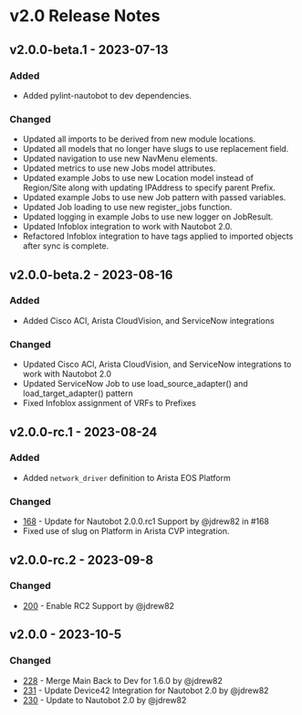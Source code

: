 
# v2.0 Release Notes

## v2.0.0-beta.1 - 2023-07-13

### Added

- Added pylint-nautobot to dev dependencies.

### Changed

- Updated all imports to be derived from new module locations.
- Updated all models that no longer have slugs to use replacement field.
- Updated navigation to use new NavMenu elements.
- Updated metrics to use new Jobs model attributes.
- Updated example Jobs to use new Location model instead of Region/Site along with updating IPAddress to specify parent Prefix.
- Updated example Jobs to use new Job pattern with passed variables.
- Updated Job loading to use new register_jobs function.
- Updated logging in example Jobs to use new logger on JobResult.
- Updated Infoblox integration to work with Nautobot 2.0.
- Refactored Infoblox integration to have tags applied to imported objects after sync is complete.


## v2.0.0-beta.2 - 2023-08-16

### Added

- Added Cisco ACI, Arista CloudVision, and ServiceNow integrations

### Changed

- Updated Cisco ACI, Arista CloudVision, and ServiceNow integrations to work with Nautobot 2.0
- Updated ServiceNow Job to use load_source_adapter() and load_target_adapter() pattern
- Fixed Infoblox assignment of VRFs to Prefixes

## v2.0.0-rc.1 - 2023-08-24

### Added

- Added `network_driver` definition to Arista EOS Platform

### Changed

- [168](https://github.com/nautobot/nautobot-plugin-ssot/pull/168) - Update for Nautobot 2.0.0.rc1 Support by @jdrew82 in #168
- Fixed use of slug on Platform in Arista CVP integration.

## v2.0.0-rc.2 - 2023-09-8

### Changed

- [200](https://github.com/nautobot/nautobot-plugin-ssot/pull/200) - Enable RC2 Support by @jdrew82

## v2.0.0 - 2023-10-5

### Changed


- [228](https://github.com/nautobot/nautobot-plugin-ssot/pull/228) - Merge Main Back to Dev for 1.6.0 by @jdrew82
- [231](https://github.com/nautobot/nautobot-plugin-ssot/pull/231) - Update Device42 Integration for Nautobot 2.0 by @jdrew82
- [230](https://github.com/nautobot/nautobot-plugin-ssot/pull/230) - Update to Nautobot 2.0 by @jdrew82
